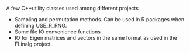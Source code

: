 A few C++utility classes used among different projects

* Sampling and permutation methods. Can be used in R packages when defining USE_R_RNG.
* Some file IO convenience functions
* IO for Eigen matrices and vectors in the same format as used in the FLinalg project.